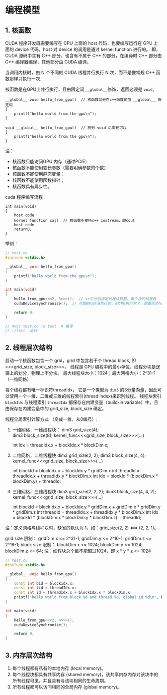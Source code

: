 # 编程模型

## 1. 核函数
CUDA 程序开发既需要编写在 CPU 上面的 host 代码，也要编写运行在 GPU 上面的 device 代码，host 对 device 的调用是通过 kernel function 进行的。
即，CUDA 源码中含有 C++ 部分，也含有不属于 C++ 的部分，在编译时 C++ 部分由 C++ 编译器编译，其他部分由 CUDA 编译。

当调用内核时，由 N 个不同的 CUDA 线程并行执行 N 次，而不是像常规 C++ 函数那样只执行一次.

核函数是在GPU上并行执行，且由限定词 `__global__`修饰，返回必须是 `void`。

```
__global__ void hello_from_gpu()  // 核函数就是在c++函数前加 __global__ 限定词
{
    printf("hello world from the gpu\n");
}

void __global__ hello_from_gpu()  // 放到 void 后面也可以
{
    printf("hello world from the gpu\n");
}
```

注：
- 核函数只能访问GPU 内存（通过PCIE） 
- 核函数不能使用变长参数（需要明确参数的个数）
- 核函数不能使用静态变量；
- 核函数不能使用函数指针；
- 核函数具有异步性。

cuda 程序编写流程：
```
int main(void)
{
    host code
    kernel function call  // 核函数不支持c++ iostream，即cout
    host code
    return0;
}
```

举例：
```C++
// test.cu
#include <stdio.h>

__global__ void hello_from_gpu()
{
    printf("hello world from the gpu\n");
}

int main(void)
{
    hello_from_gpu<<<2, 3>>>();  // <>中分别指定线程块数量，每个块的线程数
    cudaDeviceSynchronize();  // 可能GPU还没执行完，但CPU执行完了，需要同步host与device，让CPU等待GPU执行完

    return 0;
}

// nvcc test.cu -o test  # 编译
// ./test  运行
```

## 2. 线程层次结构
启动一个核函数包含一个 grid，grid 中包含若干个 thread block, 即 <<<grid_size, block_size>>>。
线程是 GPU 编程中的最小单位，线程分块是逻辑上的划分，物理上不分块。
最大线程块大小：1024；最大网格大小：2^31-1（一维网格）

每个线程都有唯一标识符threadIdx， 它是一个类型为 `dim3` 的3分量向量，因此可以使用一个一维、二维或三维的线程索引(thread index)来识别线程。
线程块索引 `blockIdx` 与线程索引 `threadIdx` 都保存在内建变量（build-in variable）中，且由保存在内建变量中的 grid_size, block_size 确定。

线程全局索引计算方式 （变成一维，从0编号）：
1. 一维网格，一维线程块：
   dim3 grid_size(4);  
   dim3 block_size(8);
   kernel_func<<<grid_size, block_size>>>(...)

   int idx = threadIdx.x + blockIdx.x * blockDim.x;
2. 二维网格，二维线程块
   dim3 grid_size(2, 2);
   dim3 block_size(4, 4);
   kernel_func<<<grid_size, block_size>>>(...)
   
   int blockId = blockIdx.x + blockIdx.y * gridDim.x
   int threadId = threadIdx.x + threadIdx.y * blockDim.x
   int idx = blockId * (blockDim.x * blockDim.y) + threadId;
3. 三维网格，三维线程块
   dim3 grid_size(2, 2, 2);
   dim3 block_size(4, 4, 2);
   kernel_func<<<grid_size, block_size>>>(...)
   
   int blockId = blockIdx.x + blockIdx.y * gridDim.x + gridDim.x * gridDim.y * gridDim.z
   int threadId = threadIdx.x + threadIdx.y * blockDim.x
   int idx = blockId * (blockDim.x * blockDim.y * blockDim.z) + threadId;

注：定义网格与线程块时，缺省的默认为 1，如：grid_size(2, 2)  <==> (2, 2, 1)。

grid size 限制：
gridDim.x <= 2^31-1; gridDim.y <= 2^16-1; gridDim.z <= 2^16-1;
block size 限制：
blockDim.x <= 1024; blockDim.y <= 1024; blockDim.z <= 64;
注：线程块总个数不能超过1024，即 x * y * z <= 1024

```c++
// test.cu
#include <stdio.h>

__global__ void hello_from_gpu()
{
    const int bid = blockIdx.x;
    const int tid = threadIdx.x;
    const int id = threadIdx.x + blockIdx.x * blockDim.x
    printf("hello world from block %d and thread %d, global id %d\n", bid, tid, id);
}

int main(void)
{
    hello_from_gpu<<<2, 4>>>();  
    cudaDeviceSynchronize();

    return 0;
}
```

## 3. 内存层次结构
1. 每个线程都有私有的本地内存 (local memory)。 
2. 每个线程块都具有共享内存 (shared memory)，该共享内存内存对该块中的所有线程可见，并且具有与该块相同的生命周期。 
3. 所有线程都可以访问相同的全局内存 (global memory)。